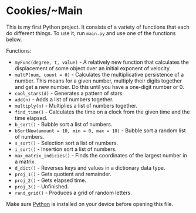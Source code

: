 # Cookies/~Main

This is my first Python project. It consists of a variety of functions that each do different things. To use it, run `main.py` and use one of the functions below.

Functions:
- `myFunc(degree, t, value)` - A relatively new function that calculates the displacement of some object over an initial exponent of velocity.
- `multP(num, count = 0)` - Calculates the multiplicative persistence of a number. This means for a given number, multiply their digits together and get a new number. Do this until you have a one-digit number or 0.
- `cool_stars(d)` - Generates a pattern of stars.
- `add(n)` - Adds a list of numbers together.
- `multiply(n)` - Multiplies a list of numbers together.
- `find_time()` - Calculates the time on a clock from the given time and the time elapsed.
- `b_sort()` - Bubble sort a list of numbers.
- `bSortNew(amount = 10, min = 0, max = 10)` - Bubble sort a random list of numbers.
- `s_sort()` - Selection sort a list of numbers.
- `i_sort()` - Insertion sort a list of numbers.
- `max_matrix_indicies()` - Finds the coordinates of the largest number in a matrix.
- `d_dict()` - Reverses keys and values in a dictionary data type.
- `proj_1()` - Gets quotient and remainder.
- `proj_2()` - Gets elapsed time.
- `proj_3()` - Unfinished.
- `rand_grid()` - Produces a grid of random letters.

Make sure [Python](https://www.python.org/downloads/ "Download Python from www.python.org") is installed on your device before opening this file.
